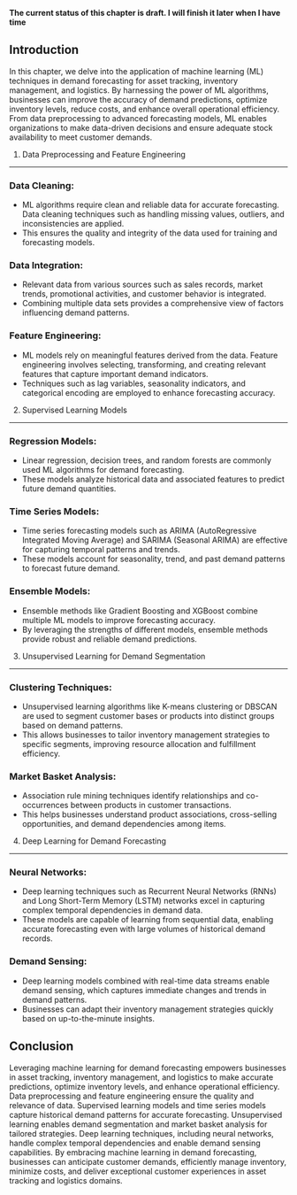 **The current status of this chapter is draft. I will finish it later when I have time**

Introduction
------------

In this chapter, we delve into the application of machine learning (ML) techniques in demand forecasting for asset tracking, inventory management, and logistics. By harnessing the power of ML algorithms, businesses can improve the accuracy of demand predictions, optimize inventory levels, reduce costs, and enhance overall operational efficiency. From data preprocessing to advanced forecasting models, ML enables organizations to make data-driven decisions and ensure adequate stock availability to meet customer demands.

1. Data Preprocessing and Feature Engineering
---------------------------------------------

### Data Cleaning:

* ML algorithms require clean and reliable data for accurate forecasting. Data cleaning techniques such as handling missing values, outliers, and inconsistencies are applied.
* This ensures the quality and integrity of the data used for training and forecasting models.

### Data Integration:

* Relevant data from various sources such as sales records, market trends, promotional activities, and customer behavior is integrated.
* Combining multiple data sets provides a comprehensive view of factors influencing demand patterns.

### Feature Engineering:

* ML models rely on meaningful features derived from the data. Feature engineering involves selecting, transforming, and creating relevant features that capture important demand indicators.
* Techniques such as lag variables, seasonality indicators, and categorical encoding are employed to enhance forecasting accuracy.

2. Supervised Learning Models
-----------------------------

### Regression Models:

* Linear regression, decision trees, and random forests are commonly used ML algorithms for demand forecasting.
* These models analyze historical data and associated features to predict future demand quantities.

### Time Series Models:

* Time series forecasting models such as ARIMA (AutoRegressive Integrated Moving Average) and SARIMA (Seasonal ARIMA) are effective for capturing temporal patterns and trends.
* These models account for seasonality, trend, and past demand patterns to forecast future demand.

### Ensemble Models:

* Ensemble methods like Gradient Boosting and XGBoost combine multiple ML models to improve forecasting accuracy.
* By leveraging the strengths of different models, ensemble methods provide robust and reliable demand predictions.

3. Unsupervised Learning for Demand Segmentation
------------------------------------------------

### Clustering Techniques:

* Unsupervised learning algorithms like K-means clustering or DBSCAN are used to segment customer bases or products into distinct groups based on demand patterns.
* This allows businesses to tailor inventory management strategies to specific segments, improving resource allocation and fulfillment efficiency.

### Market Basket Analysis:

* Association rule mining techniques identify relationships and co-occurrences between products in customer transactions.
* This helps businesses understand product associations, cross-selling opportunities, and demand dependencies among items.

4. Deep Learning for Demand Forecasting
---------------------------------------

### Neural Networks:

* Deep learning techniques such as Recurrent Neural Networks (RNNs) and Long Short-Term Memory (LSTM) networks excel in capturing complex temporal dependencies in demand data.
* These models are capable of learning from sequential data, enabling accurate forecasting even with large volumes of historical demand records.

### Demand Sensing:

* Deep learning models combined with real-time data streams enable demand sensing, which captures immediate changes and trends in demand patterns.
* Businesses can adapt their inventory management strategies quickly based on up-to-the-minute insights.

Conclusion
----------

Leveraging machine learning for demand forecasting empowers businesses in asset tracking, inventory management, and logistics to make accurate predictions, optimize inventory levels, and enhance operational efficiency. Data preprocessing and feature engineering ensure the quality and relevance of data. Supervised learning models and time series models capture historical demand patterns for accurate forecasting. Unsupervised learning enables demand segmentation and market basket analysis for tailored strategies. Deep learning techniques, including neural networks, handle complex temporal dependencies and enable demand sensing capabilities. By embracing machine learning in demand forecasting, businesses can anticipate customer demands, efficiently manage inventory, minimize costs, and deliver exceptional customer experiences in asset tracking and logistics domains.
